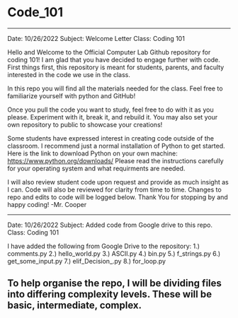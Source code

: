 # Code_101
-------------------------------------------------------------------------------------------------------------------------------------------------------------------------
Date: 10/26/2022
Subject: Welcome Letter
Class: Coding 101

Hello and Welcome to the Official Computer Lab Github repository for coding 101!
I am glad that you have decided to engage further with code. 
First things first, this repository is meant for students, parents, and faculty interested in the code we use in the class. 

In this repo you will find all the materials needed for the class. Feel free to familiarize yourself with python and GitHub! 

Once you pull the code you want to study, feel free to do with it as you please. Experiment with it, break it, and rebuild it. You may also set your own repository to public to showcase your creations! 

Some students have expressed interest in creating code outside of the classroom. I recommend just a normal installation of Python to get started. 
Here is the link to download Python on your own machine:
  https://www.python.org/downloads/ 
Please read the instructions carefully for your operating system and what requirments are needed. 

I will also review student code upon request and provide as much insight as I can. 
Code will also be reviewed for clarity from time to time. Changes to repo and edits to code will be logged below. 
Thank You for stopping by and happy coding!
  -Mr. Cooper
  
-----------------------------------------------------------------------------------------------------------------------------------------------------------------------
Date: 10/26/2022
Subject: Added code from Google drive to this repo.
Class: Coding 101

I have added the following from Google Drive to the repository:
1.) comments.py
2.) hello_world.py
3.) ASCII.py
4.) bin.py
5.) f_strings.py
6.) get_some_input.py
7.) elif_Decision_.py
8.) for_loop.py

To help organise the repo, I will be dividing files into differing complexity levels. These will be basic, intermediate, complex.
-----------------------------------------------------------------------------------------------------------------------------------------------------------------------


